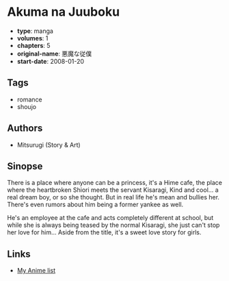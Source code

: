 # Akuma na Juuboku

-   **type**: manga
-   **volumes**: 1
-   **chapters**: 5
-   **original-name**: 悪魔な従僕
-   **start-date**: 2008-01-20

## Tags

-   romance
-   shoujo

## Authors

-   Mitsurugi (Story & Art)

## Sinopse

There is a place where anyone can be a princess, it's a Hime cafe, the place where the heartbroken Shiori meets the servant Kisaragi, Kind and cool... a real dream boy, or so she thought. But in real life he's mean and bullies her. There's even rumors about him being a former yankee as well.

He's an employee at the cafe and acts completely different at school, but while she is always being teased by the normal Kisaragi, she just can't stop her love for him... Aside from the title, it's a sweet love story for girls.

## Links

-   [My Anime list](https://myanimelist.net/manga/16534/Akuma_na_Juuboku)
